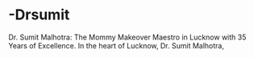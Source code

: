 # -Drsumit
Dr. Sumit Malhotra: The Mommy Makeover Maestro in Lucknow with 35 Years of Excellence.  In the heart of Lucknow, Dr. Sumit Malhotra,
